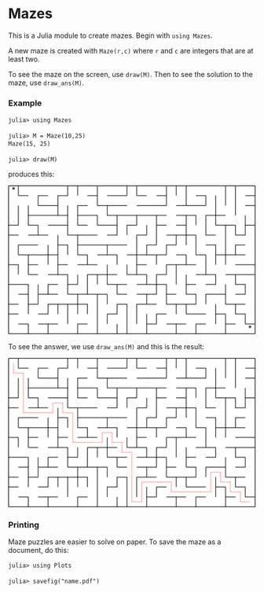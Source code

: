 # Mazes

This is a Julia module to create mazes. Begin with `using Mazes`.

A new maze is created with `Maze(r,c)` where `r` and `c` are integers that
are at least two.

To see the maze on the screen, use `draw(M)`. Then to see the solution to the
maze, use `draw_ans(M)`.

### Example
```
julia> using Mazes

julia> M = Maze(10,25)
Maze(15, 25)

julia> draw(M)
```
produces this:

![](maze.png)

To see the answer, we use `draw_ans(M)` and this is the result:

![](ans.png)


### Printing

Maze puzzles are easier to solve on paper. To save the maze as a document,
do this:
```
julia> using Plots

julia> savefig("name.pdf")
```

